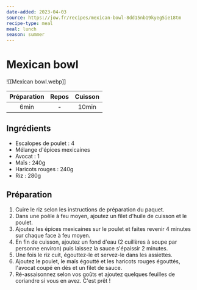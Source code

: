 ```yaml
---
date-added: 2023-04-03
source: https://jow.fr/recipes/mexican-bowl-8dd15nb19kyeg5ie18tm
recipe-type: meal
meal: lunch
season: summer
---
```


# Mexican bowl

![[Mexican bowl.webp]]

| Préparation | Repos | Cuisson |
|:-----------:|:-----:|:-------:|
|    6min     |   -   | 10min        |

## Ingrédients

- Escalopes de poulet : 4
- Mélange d'épices mexicaines
- Avocat : 1
- Maïs : 240g
- Haricots rouges : 240g
- Riz : 280g

## Préparation

1. Cuire le riz selon les instructions de préparation du paquet.
2. Dans une poêle à feu moyen, ajoutez un filet d'huile de cuisson et le poulet.
3. Ajoutez les épices mexicaines sur le poulet et faites revenir 4 minutes sur chaque face à feu moyen.
4. En fin de cuisson, ajoutez un fond d'eau (2 cuillères à soupe par personne environ) puis laissez la sauce s'épaissir 2 minutes.
5. Une fois le riz cuit, égouttez-le et servez-le dans les assiettes.
6. Ajoutez le poulet, le maïs égoutté et les haricots rouges égouttés, l'avocat coupé en dés et un filet de sauce.
7. Ré-assaisonnez selon vos goûts et ajoutez quelques feuilles de coriandre si vous en avez. C'est prêt !
